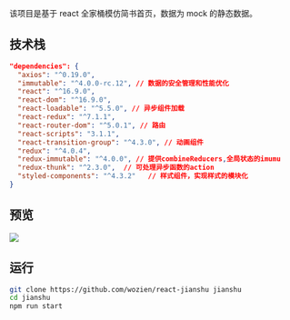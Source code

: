 该项目是基于 react 全家桶模仿简书首页，数据为 mock 的静态数据。

## 技术栈

```json
"dependencies": {
  "axios": "^0.19.0",
  "immutable": "^4.0.0-rc.12", // 数据的安全管理和性能优化
  "react": "^16.9.0",
  "react-dom": "^16.9.0",
  "react-loadable": "^5.5.0", // 异步组件加载
  "react-redux": "^7.1.1",
  "react-router-dom": "^5.0.1", // 路由
  "react-scripts": "3.1.1",
  "react-transition-group": "^4.3.0", // 动画组件
  "redux": "^4.0.4",
  "redux-immutable": "^4.0.0", // 提供combineReducers,全局状态的imumu
  "redux-thunk": "^2.3.0",  // 可处理异步函数的action
  "styled-components": "^4.3.2"   // 样式组件，实现样式的模块化
}

```

## 预览

<img src="http://blog.inoob.xyz/github/jianshu/1.jpg" >

## 运行

```bash
git clone https://github.com/wozien/react-jianshu jianshu
cd jianshu
npm run start
```
